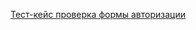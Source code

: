 [Тест-кейс проверка формы авторизации](https://docs.google.com/spreadsheets/d/1Dhz2Bx62ptfRdN522eb5busqLORY5K3_/edit?usp=drive_link&ouid=107051712074057409623&rtpof=true&sd=true)
